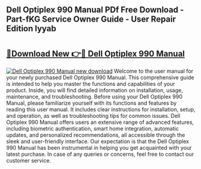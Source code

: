 ## Dell Optiplex 990 Manual PDf Free Download - Part-fKG Service Owner Guide - User Repair Edition lyyab

# <h2><a href="http://bc28973.oget.top/?id=Dell+Optiplex+990+Manual">🔗Download New 👉🔴 Dell Optiplex 990 Manual</a></h2>

[![Dell Optiplex 990 Manual new download](https://i.imgur.com/5g1atiW.png)](http://bc28973.oget.top/?id=Dell+Optiplex+990+Manual)
Welcome to the user manual for your newly purchased Dell Optiplex 990 Manual. This comprehensive guide is intended to help you master the functions and capabilities of your product. Inside, you will find detailed information on installation, usage, maintenance, and troubleshooting. Before using your Dell Optiplex 990 Manual, please familiarize yourself with its functions and features by reading this user manual. It includes clear instructions for installation, setup, and operation, as well as troubleshooting tips for common issues. Dell Optiplex 990 Manual offers users an extensive range of advanced features, including biometric authentication, smart home integration, automatic updates, and personalized recommendations, all accessible through the sleek and user-friendly interface. Our expectation is that the Dell Optiplex 990 Manual has been instrumental in helping you get acquainted with your latest purchase. In case of any queries or concerns, feel free to contact our customer service.
